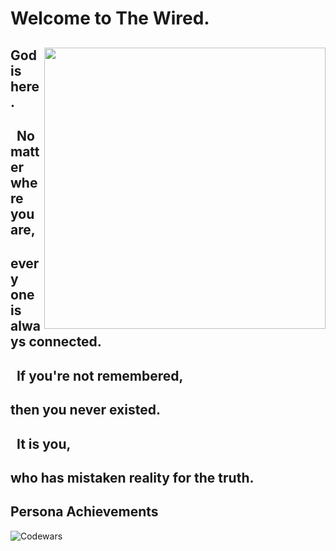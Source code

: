 <h1 align="left">Welcome to The Wired.</h1>

<div id="user-content-toc">
  <img align="right" height="450" border-top: src="https://media1.tenor.com/m/axVhGtGySecAAAAd/lain-keyboard.gif">
  
  <div id="toc">
    <ul style="list-style: none;">
      <summary>
        <h2>God is here.</h2>
      </summary>
      <summary>
        <h2>&nbsp;&nbsp;No matter where you are,</h2>
      </summary>
      <summary>
        <h2>every one is always connected.</h2>
      </summary>
      <summary>
        <h2>&nbsp;&nbsp;If you're not remembered,</h2>
      </summary>
      <summary>
        <h2>then you never existed.</h2>
      </summary>
      <summary>
        <h2>&nbsp;&nbsp;It is you,</h2>
      </summary>
      <summary>
        <h2>who has mistaken reality for the truth.</h2>
      </summary>
    </ul>
  </div>
  <h2>Persona Achievements</h2>
</div>

![Codewars](https://github.r2v.ch/codewars?user=eclypse13&theme=nightowl&hide_clan=true)
